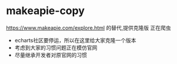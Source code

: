 # makeapie-copy
https://www.makeapie.com/explore.html 的替代,提供克隆版 正在爬虫

* echarts社区要停运，所以在这里给大家克隆一个版本
* 考虑到大家的习惯问题正在模仿官网
* 尽量继承开发者对原官网的习惯
